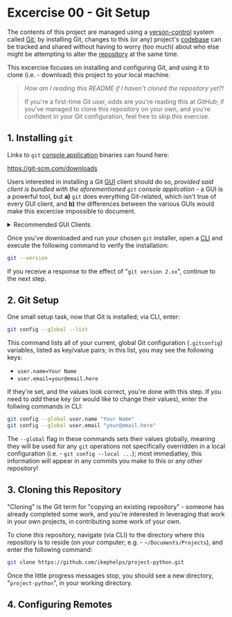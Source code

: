 # Excercise 00 - Git Setup
The contents of this project are managed using a [verson-control](https://en.wikipedia.org/wiki/Version_control) system called [Git](https://en.wikipedia.org/wiki/Git); by installing Git, changes to this (or any) project's [codebase](https://en.wikipedia.org/wiki/Codebase) can be tracked and shared without having to worry (too much) about who else might be attempting to alter the [repository](https://en.wikipedia.org/wiki/Repository_(version_control)) at the same time.

This excercise focuses on installing and configuring Git, and using it to clone (i.e. - download) this project to your local machine.

<blockquote>
<p>
    <cite>
        How am I reading this README if I haven't cloned the repository yet?!
    </cite>
</p>
<p>
    If you're a first-time Git user, odds are you're reading this at <i>GitHub</i>; if you've managed to clone this repository on your own, and you're confident in your Git configuration, feel free to skip this exercise.
</p>
</blockquote>

## 1. Installing `git`
Links to `git` [console application](https://en.wikipedia.org/wiki/Console_application) binaries can found here:

https://git-scm.com/downloads

Users interested in installing a Git [GUI](https://en.wikipedia.org/wiki/Graphical_user_interface) client should do so, *provided said client is bundled with the aforementioned `git` console application* - a GUI is a powerful tool, but **a)** `git` does everything Git-related, which isn't true of every GUI client, and **b)** the differences between the various GUIs would make this excercise impossible to document.

<details>
<summary>Recommended GUI Clients</summary> 
<ul>
    <li>
        <a href="https://desktop.github.com">GitHub Desktop</a> - requires *GitHub* account signup
    </li>
    <li>
        <a href="https://www.gitkraken.com/git-client">GitKraken</a> - requires *Axosoft* account signup; free for non-commercial development
    </li>
    <li>
        <a href="https://www.sourcetreeapp.com">SourceTree</a> - requires *Atlassian* account signup
    </li>
</ul>
</details>

Once you've downloaded and run your chosen `git` installer, open a [CLI](https://en.wikipedia.org/wiki/Command-line_interface) and execute the following command to verify the installation:
```bash
git --version
```
If you receive a response to the effect of "`git version 2.xx`", continue to the next step.

## 2. Git Setup
One small setup task, now that Git is installed; via CLI, enter:
```bash
git config --global --list
```
This command lists all of your current, global Git configuration (`.gitconfig`) variables, listed as key/value pairs; in this list, you may see the following keys:
- `user.name=Your Name`
- `user.email=your@email.here`

If they're set, and the values look correct, you're done with this step.  If you need to _add_ these key (or would like to change their values), enter the follwing commands in CLI:
```bash
git config --global user.name "Your Name"
git config --global user.email "your@email.here"
```
The `--global` flag in these commands sets their values globally, meaning they will be used for any `git` operations not specifically overridden in a local configuration (i.e. - `git config --local ...`); most immediatley, this information will appear in any commits you make to this or any other repository! 

## 3. Cloning this Repository
"Cloning" is the Git term for "copying an existing repository" - someone has already completed some work, and you're interested in leveraging that work in your own projects, in contributing some work of your own.

To clone *this* repository, navigate (via CLI) to the directory where this repository is to reside (on *your* computer; e.g. - `~/Documents/Projects`), and enter the following command:
```bash
git clone https://github.com/ikephelps/project-python.git
```
Once the little progress messages stop, you should see a new directory, "`project-python`", in your working directory. 

## 4. Configuring Remotes
<!-- reset orgin as upstream -->